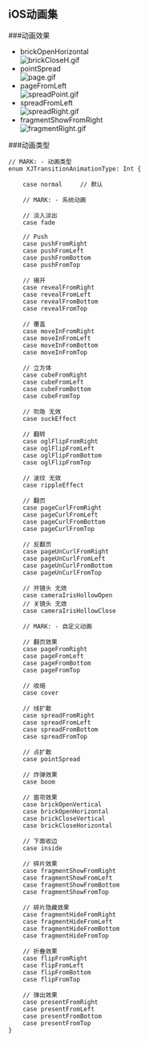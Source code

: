 ## iOS动画集

###动画效果
- brickOpenHorizontal  
![brickCloseH.gif](https://upload-images.jianshu.io/upload_images/28320442-08fb1c3cc3ea12a9.gif?imageMogr2/auto-orient/strip)
- pointSpread  
![page.gif](https://upload-images.jianshu.io/upload_images/28320442-74ca4d95e59a6e1f.gif?imageMogr2/auto-orient/strip)
- pageFromLeft  
![spreadPoint.gif](https://upload-images.jianshu.io/upload_images/28320442-2c7f2aa06d981ee1.gif?imageMogr2/auto-orient/strip)
- spreadFromLeft  
![spreadRight.gif](https://upload-images.jianshu.io/upload_images/28320442-ca25e8d6c1f8e565.gif?imageMogr2/auto-orient/strip)
- fragmentShowFromRight  
![fragmentRight.gif](https://upload-images.jianshu.io/upload_images/28320442-2afa463735a7eb1f.gif?imageMogr2/auto-orient/strip)

###动画类型
```
// MARK: - 动画类型
enum XJTransitionAnimationType: Int {
    
    case normal     // 默认
    
    // MARK: - 系统动画
    
    // 淡入淡出
    case fade
    
    // Push
    case pushFromRight
    case pushFromLeft
    case pushFromBottom
    case pushFromTop
    
    // 揭开
    case revealFromRight
    case revealFromLeft
    case revealFromBottom
    case revealFromTop
    
    // 覆盖
    case moveInFromRight
    case moveInFromLeft
    case moveInFromBottom
    case moveInFromTop
    
    // 立方体
    case cubeFromRight
    case cubeFromLeft
    case cubeFromBottom
    case cubeFromTop
    
    // 吮吸 无效
    case suckEffect
    
    // 翻转
    case oglFlipFromRight
    case oglFlipFromLeft
    case oglFlipFromBottom
    case oglFlipFromTop
    
    // 波纹 无效
    case rippleEffect
    
    // 翻页
    case pageCurlFromRight
    case pageCurlFromLeft
    case pageCurlFromBottom
    case pageCurlFromTop
    
    // 反翻页
    case pageUnCurlFromRight
    case pageUnCurlFromLeft
    case pageUnCurlFromBottom
    case pageUnCurlFromTop
    
    // 开镜头 无效
    case cameraIrisHollowOpen
    // 关镜头 无效
    case cameraIrisHollowClose
    
    // MARK: - 自定义动画
    
    // 翻页效果
    case pageFromRight
    case pageFromLeft
    case pageFromBottom
    case pageFromTop
    
    // 收缩
    case cover
    
    // 线扩散
    case spreadFromRight
    case spreadFromLeft
    case spreadFromBottom
    case spreadFromTop
    
    // 点扩散
    case pointSpread
    
    // 炸弹效果
    case boom
    
    // 窗帘效果
    case brickOpenVertical
    case brickOpenHorizontal
    case brickCloseVertical
    case brickCloseHorizontal
    
    // 下面收边
    case inside
    
    // 碎片效果
    case fragmentShowFromRight
    case fragmentShowFromLeft
    case fragmentShowFromBottom
    case fragmentShowFromTop

    // 碎片隐藏效果
    case fragmentHideFromRight
    case fragmentHideFromLeft
    case fragmentHideFromBottom
    case fragmentHideFromTop
    
    // 折叠效果
    case flipFromRight
    case flipFromLeft
    case flipFromBottom
    case flipFromTop
    
    // 弹出效果
    case presentFromRight
    case presentFromLeft
    case presentFromBottom
    case presentFromTop
}
```
